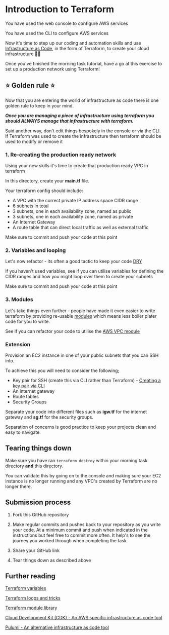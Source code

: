 # Introduction to Terraform

You have used the web console to configure AWS services

You have used the CLI to configure AWS services

Now it's time to step up our coding and automation skills and use [Infrastructure as Code](https://developer.hashicorp.com/terraform/tutorials/aws-get-started/infrastructure-as-code), in the form of Terraform, to create your cloud infrastructure 👩‍💻

Once you've finished the morning task tutorial, have a go at this exercise to set up a production network using Terraform!

## ⭐️ Golden rule ⭐️

Now that you are entering the world of infrastructure as code there is one golden rule to keep in your mind.

**_Once you are managing a piece of infrastructure using terraform you should ALWAYS manage that infrastructure with terraform._**

Said another way, don't edit things bespokely in the console or via the CLI. If Terraform was used to create the infrastructure then terraform should be used to modify or remove it

### 1. Re-creating the production ready network

Using your new skills it's time to create that production ready VPC in terraform

In this directory, create your **main.tf** file.

Your terraform config should include:

- A VPC with the correct private IP address space CIDR range
- 6 subnets in total
- 3 subnets, one in each availability zone, named as public
- 3 subnets, one in each availability zone, named as private
- An Internet Gateway
- A route table that can direct local traffic as well as external traffic

Make sure to commit and push your code at this point

### 2. Variables and looping

Let's now refactor - its often a good tactic to keep your code [DRY](https://en.wikipedia.org/wiki/Don%27t_repeat_yourself)

If you haven't used variables, see if you can utilise variables for defining the CIDR ranges and how you might loop over them to create your subnets

Make sure to commit and push your code at this point

### 3. Modules

Let's take things even further - people have made it even easier to write terraform by providing re-usable [modules](https://developer.hashicorp.com/terraform/language/modules) which means less boiler plater code for you to write.

See if you can refactor your code to utilise the [AWS VPC module](https://registry.terraform.io/modules/terraform-aws-modules/vpc/aws/latest)

### Extension

Provision an EC2 instance in one of your public subnets that you can SSH into.

To achieve this you will need to consider the following;

- Key pair for SSH (create this via CLI rather than Terraform) - [Creating a key pair via CLI](https://docs.aws.amazon.com/cli/latest/userguide/cli-services-ec2-keypairs.html)
- An internet gateway
- Route tables
- Security Groups

Separate your code into different files such as **igw.tf** for the internet gateway and **sg.tf** for the security groups.

Separation of concerns is good practice to keep your projects clean and easy to navigate.

## Tearing things down

Make sure you have ran `terraform destroy` within your morning task directory **and** this directory.

You can validate this by going on to the console and making sure your EC2 instance is no longer running and any VPC's created by Terraform are no longer there.

## Submission process

1. Fork this GitHub repository

2. Make regular commits and pushes back to your repository as you write your code. At a minimum commit and push when indicated in the instructions but feel free to commit more often. It help's to see the journey you worked through when completing the task.

3. Share your GitHub link

4. Tear things down as described above

## Further reading

[Terraform variables](https://developer.hashicorp.com/terraform/language/values/variables)

[Terraform loops and tricks](https://blog.gruntwork.io/terraform-tips-tricks-loops-if-statements-and-gotchas-f739bbae55f9)

[Terraform module library](https://registry.terraform.io/browse/modules)

[Cloud Development Kit (CDK) - An AWS specific infrastructure as code tool](https://aws.amazon.com/cdk/)

[Pulumi - An alternative infrastructure as code tool](https://www.pulumi.com/)
